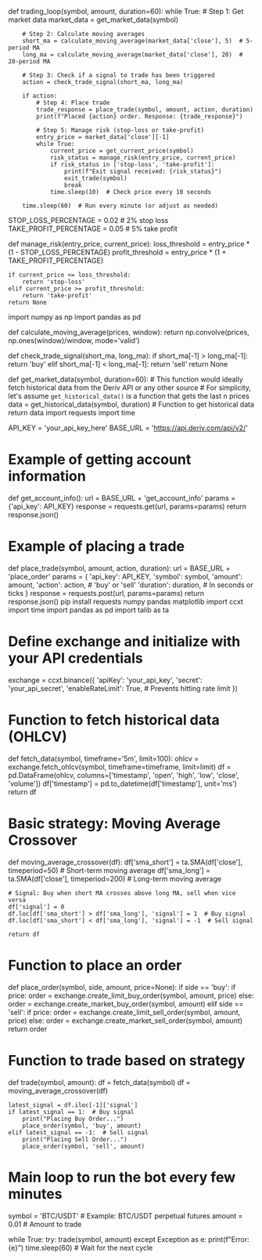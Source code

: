 def trading_loop(symbol, amount, duration=60):
    while True:
        # Step 1: Get market data
        market_data = get_market_data(symbol)
        
        # Step 2: Calculate moving averages
        short_ma = calculate_moving_average(market_data['close'], 5)  # 5-period MA
        long_ma = calculate_moving_average(market_data['close'], 20)  # 20-period MA
        
        # Step 3: Check if a signal to trade has been triggered
        action = check_trade_signal(short_ma, long_ma)
        
        if action:
            # Step 4: Place trade
            trade_response = place_trade(symbol, amount, action, duration)
            print(f"Placed {action} order. Response: {trade_response}")
            
            # Step 5: Manage risk (stop-loss or take-profit)
            entry_price = market_data['close'][-1]
            while True:
                current_price = get_current_price(symbol)
                risk_status = manage_risk(entry_price, current_price)
                if risk_status in ['stop-loss', 'take-profit']:
                    print(f"Exit signal received: {risk_status}")
                    exit_trade(symbol)
                    break
                time.sleep(10)  # Check price every 10 seconds

        time.sleep(60)  # Run every minute (or adjust as needed)
STOP_LOSS_PERCENTAGE = 0.02  # 2% stop loss
TAKE_PROFIT_PERCENTAGE = 0.05  # 5% take profit

def manage_risk(entry_price, current_price):
    loss_threshold = entry_price * (1 - STOP_LOSS_PERCENTAGE)
    profit_threshold = entry_price * (1 + TAKE_PROFIT_PERCENTAGE)
    
    if current_price <= loss_threshold:
        return 'stop-loss'
    elif current_price >= profit_threshold:
        return 'take-profit'
    return None
import numpy as np
import pandas as pd

def calculate_moving_average(prices, window):
    return np.convolve(prices, np.ones(window)/window, mode='valid')

def check_trade_signal(short_ma, long_ma):
    if short_ma[-1] > long_ma[-1]:
        return 'buy'
    elif short_ma[-1] < long_ma[-1]:
        return 'sell'
    return None

def get_market_data(symbol, duration=60):
    # This function would ideally fetch historical data from the Deriv API or any other source
    # For simplicity, let's assume `get_historical_data()` is a function that gets the last n prices
    data = get_historical_data(symbol, duration)  # Function to get historical data
    return data
import requests
import time

API_KEY = 'your_api_key_here'
BASE_URL = 'https://api.deriv.com/api/v2/'

# Example of getting account information
def get_account_info():
    url = BASE_URL + 'get_account_info'
    params = {'api_key': API_KEY}
    response = requests.get(url, params=params)
    return response.json()

# Example of placing a trade
def place_trade(symbol, amount, action, duration):
    url = BASE_URL + 'place_order'
    params = {
        'api_key': API_KEY,
        'symbol': symbol,
        'amount': amount,
        'action': action,  # 'buy' or 'sell'
        'duration': duration,  # In seconds or ticks
    }
    response = requests.post(url, params=params)
    return response.json()
pip install requests numpy pandas matplotlib
import ccxt
import time
import pandas as pd
import talib as ta

# Define exchange and initialize with your API credentials
exchange = ccxt.binance({
    'apiKey': 'your_api_key',
    'secret': 'your_api_secret',
    'enableRateLimit': True,  # Prevents hitting rate limit
})

# Function to fetch historical data (OHLCV)
def fetch_data(symbol, timeframe='5m', limit=100):
    ohlcv = exchange.fetch_ohlcv(symbol, timeframe=timeframe, limit=limit)
    df = pd.DataFrame(ohlcv, columns=['timestamp', 'open', 'high', 'low', 'close', 'volume'])
    df['timestamp'] = pd.to_datetime(df['timestamp'], unit='ms')
    return df

# Basic strategy: Moving Average Crossover
def moving_average_crossover(df):
    df['sma_short'] = ta.SMA(df['close'], timeperiod=50)  # Short-term moving average
    df['sma_long'] = ta.SMA(df['close'], timeperiod=200)  # Long-term moving average
    
    # Signal: Buy when short MA crosses above long MA, sell when vice versa
    df['signal'] = 0
    df.loc[df['sma_short'] > df['sma_long'], 'signal'] = 1  # Buy signal
    df.loc[df['sma_short'] < df['sma_long'], 'signal'] = -1  # Sell signal

    return df

# Function to place an order
def place_order(symbol, side, amount, price=None):
    if side == 'buy':
        if price:
            order = exchange.create_limit_buy_order(symbol, amount, price)
        else:
            order = exchange.create_market_buy_order(symbol, amount)
    elif side == 'sell':
        if price:
            order = exchange.create_limit_sell_order(symbol, amount, price)
        else:
            order = exchange.create_market_sell_order(symbol, amount)
    return order

# Function to trade based on strategy
def trade(symbol, amount):
    df = fetch_data(symbol)
    df = moving_average_crossover(df)

    latest_signal = df.iloc[-1]['signal']
    if latest_signal == 1:  # Buy signal
        print("Placing Buy Order...")
        place_order(symbol, 'buy', amount)
    elif latest_signal == -1:  # Sell signal
        print("Placing Sell Order...")
        place_order(symbol, 'sell', amount)

# Main loop to run the bot every few minutes
symbol = 'BTC/USDT'  # Example: BTC/USDT perpetual futures
amount = 0.01  # Amount to trade

while True:
    try:
        trade(symbol, amount)
    except Exception as e:
        print(f"Error: {e}")
    time.sleep(60)  # Wait for the next cycle

